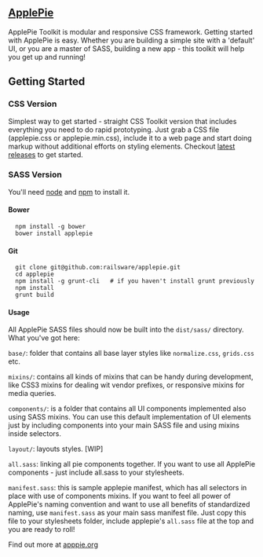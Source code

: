## [ApplePie](http://apppie.org)

ApplePie Toolkit is modular and responsive CSS framework. Getting started with ApplePie is easy. Whether you are building a simple   site with a 'default' UI, or you are a master of SASS, building a new app - this toolkit will help you get up and running!

## Getting Started

### CSS Version
Simplest way to get started - straight CSS Toolkit version that includes everything you need to do rapid prototyping. Just grab a CSS file (applepie.css or applepie.min.css), include it to a web page and start doing markup without additional efforts on styling elements. Checkout [latest releases](https://github.com/alchapone/applepie/releases) to get started.

### SASS Version
You'll need [node](http://nodejs.org/) and [npm](https://www.npmjs.org/) to install it.

#### Bower

```
  npm install -g bower
  bower install applepie

```


#### Git

```
  git clone git@github.com:railsware/applepie.git
  cd applepie
  npm install -g grunt-cli   # if you haven't install grunt previously
  npm install
  grunt build

```

#### Usage
All ApplePie SASS files should now be built into the ```dist/sass/``` directory. What you've
got here:

```base/```: folder that contains all base layer styles like ```normalize.css```, ```grids.css``` etc.

```mixins/```: contains all kinds of mixins that can be handy during development, like CSS3 mixins for
dealing wit vendor prefixes, or responsive mixins for media queries.

```components/```: is a folder that contains all UI components implemented also using SASS mixins.
You can use this default implementation of UI elements just by including components into your
main SASS file and using mixins inside selectors.

```layout/```: layouts styles. [WIP]

```all.sass```: linking all pie components together. If you want to use all ApplePie components -
just include all.sass to your stylesheets.

```manifest.sass```: this is sample applepie manifest, which has all selectors in place with use of components mixins.
If you want to feel all power of ApplePie's naming convention and want to use all benefits of
standardized naming, use ```manifest.sass``` as your main sass manifest file. Just copy this file to your
stylesheets folder, include applepie's ```all.sass``` file at the top and you are ready to roll!

Find out more at [apppie.org](http://apppie.org/pages/toolkit/getting_started.html)
